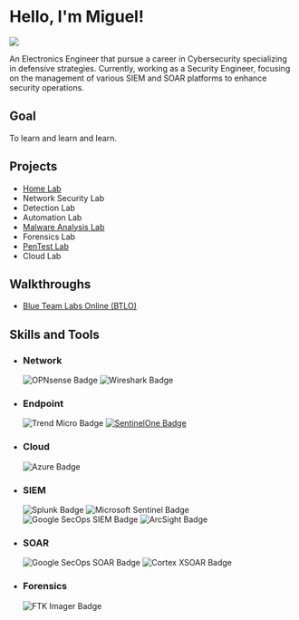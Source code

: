 # Hello, I'm Miguel!
<a href="https://linkedin.com"><img src="https://img.shields.io/badge/-LinkedIn-0072b1?&style=for-the-badge&logo=linkedin&logoColor=white" /></a>

An Electronics Engineer that pursue a career in Cybersecurity specializing in defensive strategies. Currently, working as a Security Engineer, focusing on the management of various SIEM and SOAR platforms to enhance security operations.

## Goal

To learn and learn and learn.

## Projects
- <a href="https://github.com/mmhgwyjs/homelab">Home Lab</a>
- Network Security Lab
- Detection Lab
- Automation Lab
- [Malware Analysis Lab](https://github.com/mmhgwyjs/malware-analysis-lab)
- Forensics Lab
- [PenTest Lab](https://github.com/mmhgwyjs/pentest-lab)
- Cloud Lab

## Walkthroughs
- <a href="https://github.com/mmhgwyjs/btlo">Blue Team Labs Online (BTLO)</a>

## Skills and Tools

- ### Network 
  ![OPNsense Badge](https://img.shields.io/badge/-OPNsense-2C3E50?style=for-the-badge&logo=OPNsense&logoColor=white)
  ![Wireshark Badge](https://img.shields.io/badge/-Wireshark-1679A7?style=for-the-badge&logo=Wireshark&logoColor=white)

- ### Endpoint 
  ![Trend Micro Badge](https://img.shields.io/badge/-Trend%20Micro-FF6600?style=for-the-badge&logo=Trend-Micro&logoColor=white)
  [![SentinelOne Badge](https://img.shields.io/badge/-SentinelOne-6f42c1?style=for-the-badge)](https://www.sentinelone.com/)

- ### Cloud 
  ![Azure Badge](https://img.shields.io/badge/-Microsoft%20Azure-0089D6?style=for-the-badge&logo=Microsoft-Azure&logoColor=white)

- ### SIEM
  ![Splunk Badge](https://img.shields.io/badge/-Splunk-00FF00?style=for-the-badge&logo=Splunk&logoColor=white)
  ![Microsoft Sentinel Badge](https://img.shields.io/badge/-Microsoft%20Sentinel-0088D6?style=for-the-badge&logo=Microsoft-Azure&logoColor=white)
  ![Google SecOps SIEM Badge](https://img.shields.io/badge/-Google%20SecOps%20SIEM-4285F4?style=for-the-badge&logo=google-cloud&logoColor=white)
  ![ArcSight Badge](https://img.shields.io/badge/-ArcSight-FF9900?style=for-the-badge&logo=Micro%20Focus&logoColor=white)
    
- ### SOAR
  ![Google SecOps SOAR Badge](https://img.shields.io/badge/-Google%20SecOps%20SOAR-4285F4?style=for-the-badge&logo=google-cloud&logoColor=white)
  ![Cortex XSOAR Badge](https://img.shields.io/badge/-Cortex%20XSOAR-4CAF50?style=for-the-badge&logo=palo-alto-networks&logoColor=white)

- ### Forensics
  ![FTK Imager Badge](https://img.shields.io/badge/-FTK%20Imager-007ACC?style=for-the-badge&logo=Autopsy&logoColor=white)


